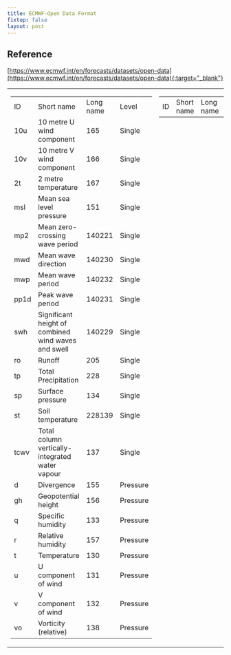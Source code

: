 ```yaml
---
title: ECMWF-Open Data Format
fixtop: false
layout: post
---
```

## Reference
[https://www.ecmwf.int/en/forecasts/datasets/open-data](https://www.ecmwf.int/en/forecasts/datasets/open-data){:target="_blank"}
<table>
    <tr>
        <td valign="top">
            <table class="table table-sm table-hover table-bordered">
                <tr>
                    <td>ID</td>
                    <td>Short name</td>
                    <td>Long name</td>
                    <td>Level</td>
                </tr>
                <tr>
                    <td>10u</td>
                    <td>10 metre U wind component</td>
                    <td>165</td>
                    <td>Single</td>
                </tr>
                <tr>
                    <td>10v</td>
                    <td>10 metre V wind component</td>
                    <td>166</td>
                    <td>Single</td>
                </tr>
                <tr>
                    <td>2t</td>
                    <td>2 metre temperature</td>
                    <td>167</td>
                    <td>Single</td>
                </tr>
                <tr>
                    <td>msl</td>
                    <td>Mean sea level pressure</td>
                    <td>151</td>
                    <td>Single</td>
                </tr>
                <tr>
                    <td>mp2</td>
                    <td>Mean zero-crossing wave period</td>
                    <td>140221</td>
                    <td>Single</td>
                </tr>
                <tr>
                    <td>mwd</td>
                    <td>Mean wave direction</td>
                    <td>140230</td>
                    <td>Single</td>
                </tr>
                <tr>
                    <td>mwp</td>
                    <td>Mean wave period</td>
                    <td>140232</td>
                    <td>Single</td>
                </tr>
                <tr>
                    <td>pp1d</td>
                    <td>Peak wave period</td>
                    <td>140231</td>
                    <td>Single</td>
                </tr>
                <tr>
                    <td>swh</td>
                    <td>Significant height of combined wind waves and swell</td>
                    <td>140229</td>
                    <td>Single</td>
                </tr>
                <tr>
                    <td>ro</td>
                    <td>Runoff</td>
                    <td>205</td>
                    <td>Single</td>
                </tr>
                <tr>
                    <td>tp</td>
                    <td>Total Precipitation</td>
                    <td>228</td>
                    <td>Single</td>
                </tr>
                <tr>
                    <td>sp</td>
                    <td>Surface pressure</td>
                    <td>134</td>
                    <td>Single</td>
                </tr>
                <tr>
                    <td>st</td>
                    <td>Soil temperature</td>
                    <td>228139</td>
                    <td>Single</td>
                </tr>
                <tr>
                    <td>tcwv</td>
                    <td>
                        <span>
                            Total column
							vertically-integrated water vapour
                        </span>
                    </td>
                    <td>137</td>
                    <td>Single</td>
                </tr>
                <tr>
                    <td>d</td>
                    <td>Divergence</td>
                    <td>155</td>
                    <td>Pressure</td>
                </tr>
                <tr>
                    <td>gh</td>
                    <td>Geopotential height</td>
                    <td>156</td>
                    <td>Pressure</td>
                </tr>
                <tr>
                    <td colspan="1">
                        q
                    </td>
                    <td colspan="1">
                        Specific humidity
                    </td>
                    <td colspan="1">
                        133
                    </td>
                    <td colspan="1">
                        Pressure
                    </td>
                </tr>
                <tr>
                    <td>r</td>
                    <td>Relative humidity</td>
                    <td>157</td>
                    <td>Pressure</td>
                </tr>
                <tr>
                    <td>t</td>
                    <td>Temperature</td>
                    <td>130</td>
                    <td>Pressure</td>
                </tr>
                <tr>
                    <td>u</td>
                    <td>U component of wind</td>
                    <td>131</td>
                    <td>Pressure</td>
                </tr>
                <tr>
                    <td colspan="1">
                        v
                    </td>
                    <td colspan="1">
                        V component of wind
                    </td>
                    <td colspan="1">
                        132
                    </td>
                    <td colspan="1">
                        Pressure
                    </td>
                </tr>
                <tr>
                    <td colspan="1">
                        vo
                    </td>
                    <td colspan="1">
                        Vorticity (relative)
                    </td>
                    <td colspan="1">
                        138
                    </td>
                    <td colspan="1">
                        Pressure
                    </td>
                </tr>
            </table>
        </td>
        <td valign="top">
            <table class="table table-sm table-hover table-bordered">
                <tr>
                    <td>ID</td>
                    <td>Short name</td>
                    <td>Long name</td>
                    <td>Level</td>
                </tr>
            </table>
        </td>
    </tr>
</table>
